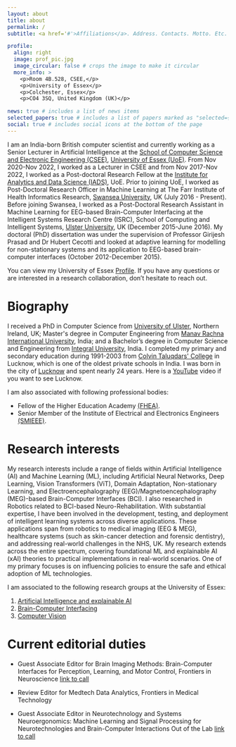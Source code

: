 ```yaml
---
layout: about
title: about
permalink: /
subtitle: <a href='#'>Affiliations</a>. Address. Contacts. Motto. Etc.

profile:
  align: right
  image: prof_pic.jpg
  image_circular: false # crops the image to make it circular
  more_info: >
    <p>Room 4B.528, CSEE,</p>
    <p>University of Essex</p>
    <p>Colchester, Essex</p>
    <p>CO4 3SQ, United Kingdom (UK)</p>

news: true # includes a list of news items
selected_papers: true # includes a list of papers marked as "selected={true}"
social: true # includes social icons at the bottom of the page
---
```

I am an India-born British computer scientist and currently working as a Senior Lecturer in Artificial Intelligence at the [School of Computer Science and Electronic Engineering (CSEE)](https://www.essex.ac.uk/departments/computer-science-and-electronic-engineering), [University of Essex (UoE)](https://www.essex.ac.uk/). From Nov 2020-Nov 2022, I worked as a Lecturer in CSEE and from Nov 2017-Nov 2022, I worked as a Post-doctoral Research Fellow at the [Institute for Analytics and Data Science (IADS)](https://www.essex.ac.uk/centres-and-institutes/institute-for-analytics-and-data-science), UoE. Prior to joining UoE, I worked as Post-Doctoral Research Officer in Machine Learning at The Farr Institute of Health Informatics Research, [Swansea University](https://www.swansea.ac.uk/), UK (July 2016 - Present). Before joining Swansea, I worked as a Post-Doctoral Research Assistant in Machine Learning for EEG-based Brain-Computer Interfacing at the Intelligent Systems Research Centre (ISRC), School of Computing and Intelligent Systems, [Ulster University](https://www.ulster.ac.uk/), UK (December 2015-June 2016). My doctoral (PhD) dissertation was under the supervision of Professor Girijesh Prasad and Dr Hubert Cecotti and looked at adaptive learning for modelling for non-stationary systems and its application to EEG-based brain-computer interfaces (October 2012-December 2015).

You can view my University of Essex [Profile](https://www.essex.ac.uk/people/razah72409). If you have any questions or are interested in a research collaboration, don’t hesitate to reach out. 

Biography
======
I received a PhD in Computer Science from [University of Ulster](https://www.ulster.ac.uk/faculties/computing-engineering-and-the-built-environment/schools/computing), Northern Ireland, UK; Master's degree in Computer Engineering from [Manav Rachna International University](https://manavrachna.edu.in/), India; and a Bachelor’s degree in Computer Science and Engineering from [Integral University](http://iul.ac.in/), India. I completed my primary and secondary education during 1991-2003 from [Colvin Taluqdars' College](https://en.wikipedia.org/wiki/Colvin_Taluqdars%27_College) in Lucknow, which is one of the oldest private schools in India. I was born in the city of [Lucknow](https://en.wikipedia.org/wiki/Lucknow) and spent nearly 24 years. Here is a [YouTube](https://www.youtube.com/watch?v=dS2fpg-SdJ8) video if you want to see Lucknow. 


I am also associated with following professional bodies: 

* Fellow of the Higher Education Academy [(FHEA)](https://www.advance-he.ac.uk/fellowship/fellowship). 
* Senior Member of the Institute of Electrical and Electronics Engineers [(SMIEEE)](https://www.ieee.org/membership/senior/index1.html).


Research interests
======
My research interests include a range of fields within Artificial Intelligence (AI) and Machine Learning (ML), including Artificial Neural Networks, Deep Learning, Vision Transformers (ViT), Domain Adaptation, Non-stationary Learning, and Electroencephalography (EEG)/Magnetoencephalography (MEG)-based Brain-Computer Interfaces (BCI). I also researched in Robotics related to BCI-based Neuro-Rehabilitation. With substantial expertise, I have been involved in the development, testing, and deployment of intelligent learning systems across diverse applications. These applications span from robotics to medical imaging (EEG & MEG), healthcare systems (such as skin-cancer detection and forensic dentistry), and addressing real-world challenges in the NHS, UK. My research extends across the entire spectrum, covering foundational ML and explainable AI (xAI) theories to practical implementations in real-world scenarios. One of my primary focuses is on influencing policies to ensure the safe and ethical adoption of ML technologies.

I am associated to the following research groups at the University of Essex:
1. [Artificial Intelligence and explainable AI](https://www.essex.ac.uk/departments/computer-science-and-electronic-engineering/research/artificial-intelligence) 
2. [Brain-Computer Interfacing](http://essexbcis.uk/)
3. [Computer Vision](https://essexnlip.uk/computer-vision/)


Current editorial duties
======

* Guest Associate Editor for Brain Imaging Methods: Brain-Computer Interfaces for Perception, Learning, and Motor Control, Frontiers in Neuroscience [link to call](https://www.frontiersin.org/research-topics/11139/brain-computer-interfaces-for-perception-learning-and-motor-control)

* Review Editor for Medtech Data Analytics, Frontiers in Medical Technology

* Guest Associate Editor in Neurotechnology and Systems Neuroergonomics: Machine Learning and Signal Processing for Neurotechnologies and Brain-Computer Interactions Out of the Lab [link to call](https://www.frontiersin.org/research-topics/17467/machine-learning-and-signal-processing-for-neurotechnologies-and-brain-computer-interactions-out-of)


<!-- Put your address / P.O. box / other info right below your picture. You can also disable any of these elements by editing `profile` property of the YAML header of your `_pages/about.md`. Edit `_bibliography/papers.bib` and Jekyll will render your [publications page](/al-folio/publications/) automatically.

Link to your social media connections, too. This theme is set up to use [Font Awesome icons](https://fontawesome.com/) and [Academicons](https://jpswalsh.github.io/academicons/), like the ones below. Add your Facebook, Twitter, LinkedIn, Google Scholar, or just disable all of them.
 -->